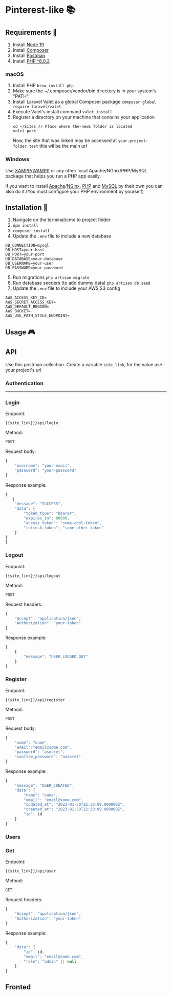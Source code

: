 # Pinterest-like 📚

## Requirements 🚀

1. Install [Node 19](https://nodejs.org/en/)
2. Install [Composer](https://getcomposer.org/download/)
3. Install [Postman](https://www.postman.com/downloads/)
4. Install [PHP ^8.0.2](https://www.php.net/downloads)

### macOS

1. Install PHP
   `brew install php`
2. Make sure the ~/.composer/vendor/bin directory is in your system's "PATH".
3. Install Laravel Valet as a global Composer package
   `composer global require laravel/valet`
4. Execute Valet's install command
   `valet install`
5. Register a directory on your machine that contains your application
    ```
    cd ~/Sites // Place where the-news folder is located
    valet park
    ```
    Now, the site that was linked may be accessed at `your-project-folder.test` this wil be the main url

### Windows

Use [XAMPP](https://www.apachefriends.org/es/download.html)/[WAMPP](https://www.apachefriends.org/es/download.html) or any other local Apache/NGnix/PHP/MySQL package that helps you run a PHP app easily.

If you want to install [Apache](https://httpd.apache.org/docs/current/platform/windows.html)/[NGinx](https://nginx.org/en/download.html), [PHP](https://windows.php.net/download#php-8.1) and [MySQL](https://dev.mysql.com/downloads/installer/) by their own you can also do it.(You must configure your PHP environment by yourself)

## Installation 🔧

1. Navigate on the terminal/cmd to project folder
2. `npm install`
3. `composer install`
4. Update the `.env` file to include a new database

```
DB_CONNECTION=mysql
DB_HOST=your-host
DB_PORT=your-port
DB_DATABASE=your-database
DB_USERNAME=your-user
DB_PASSWORD=your-password
```

5. Run migrations `php artisan migrate `
6. Run database seeders (to add dummy data) `php artisan db:seed `
7. Update the `.env` file to include your AWS S3 config

```
AWS_ACCESS_KEY_ID=
AWS_SECRET_ACCESS_KEY=
AWS_DEFAULT_REGION=
AWS_BUCKET=
AWS_USE_PATH_STYLE_ENDPOINT=
```

## Usage 🎮

## API

Use this postman collection.
Create a variable `site_link`, for the value use your project's url

### Authentication

---

### Login

Endpoint:

```
{{site_link}}/api/login
```

Method:

```
POST
```

Request body:

```javascript
{
    "username": "your-email",
    "password": "your-password"
}
```

Response example:

```javascript
{
   {
    "message": "SUCCESS",
    "data": {
        "token_type": "Bearer",
        "expires_in": 00000,
        "access_token": "some-cool-token",
        "refresh_token": "some-other-token"
    }
}
}
```

### Logout

Endpoint:

```
{{site_link}}/api/logout
```

Method:

```
POST
```

Request headers:

```javascript
{
    "Accept": "application/json",
    "Authorization": "your-token"
}
```

Response example:

```javascript
{
    {
        "message": "USER_LOGGED_OUT"
    }
}
```

### Register

Endpoint:

```
{{site_link}}/api/register
```

Method:

```
POST
```

Request body:

```javascript
{
    "name": "name",
    "email":"email@some.com",
    "password": "asecret",
    "confirm_password": "asecret"
}
```

Response example:

```javascript
{
    "message": "USER_CREATED",
    "data": {
        "name": "name",
        "email": "email@some.com",
        "updated_at": "2023-01-30T22:30:09.000000Z",
        "created_at": "2023-01-30T22:30:09.000000Z",
        "id": id
    }
}
```

### Users

### Get

Endpoint:

```
{{site_link}}/api/user
```

Method:

```
GET
```

Request headers:

```javascript
{
    "Accept": "application/json",
    "Authorization": "your-token"
}
```

Response example:

```javascript
{
    "data": {
        "id": id,
        "email": "email@some.com",
        "role": "admin" || null
    }
}
```

## Fronted

```

```
